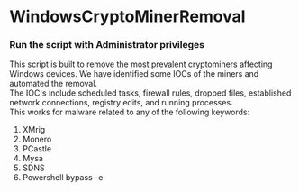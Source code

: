 # WindowsCryptoMinerRemoval
### Run the script with Administrator privileges
This script is built to remove the most prevalent cryptominers affecting Windows devices.
We have identified some IOCs of the miners and automated the removal.<br>
The IOC's include scheduled tasks, firewall rules, dropped files, established network connections, registry edits, and running processes.<br>
This works for malware related to any of the following keywords:<br> 
1. XMrig
2. Monero
3. PCastle
4. Mysa
5. SDNS
6. Powershell bypass -e
